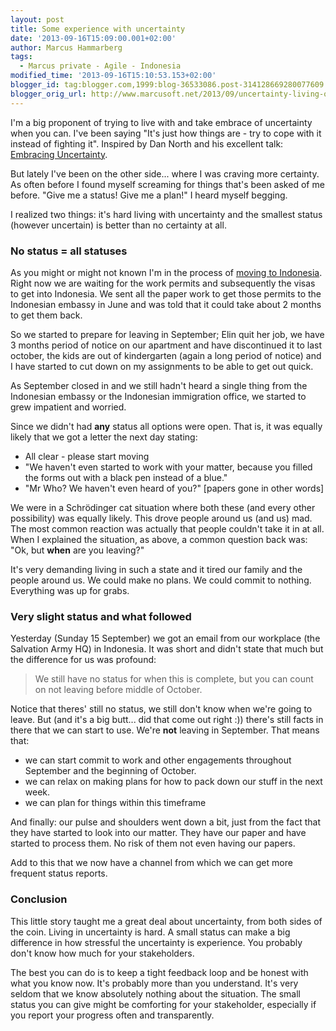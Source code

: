 ```yaml
---
layout: post
title: Some experience with uncertainty
date: '2013-09-16T15:09:00.001+02:00'
author: Marcus Hammarberg
tags:
  - Marcus private - Agile - Indonesia
modified_time: '2013-09-16T15:10:53.153+02:00'
blogger_id: tag:blogger.com,1999:blog-36533086.post-314128669280077609
blogger_orig_url: http://www.marcusoft.net/2013/09/uncertainty-living-on-other-side-of-it.html
---
```



<div dir="ltr" style="text-align: left;" trbidi="on">

I'm a big proponent of trying to live with and take embrace of
uncertainty when you can. I've been saying "It's just how things are -
try to cope with it instead of fighting it". Inspired by Dan North and
his excellent talk:
<a href="https://vimeo.com/43603453" target="_blank">Embracing
Uncertainty</a>.

But lately I've been on the other side... where I was craving more
certainty. As often before I found myself screaming for things that's
been asked of me before. "Give me a status! Give me a plan!" I heard
myself begging.

I realized two things: it's hard living with uncertainty and the
smallest status (however uncertain) is better than no certainty at
all.



### No status = all statuses


As you might or might not known I'm in the process of
<a href="http://www.marcusoft.net/2013/06/moving-to-indonesia.html"
target="_blank">moving to Indonesia</a>. Right now we are waiting for
the work permits and subsequently the visas to get into Indonesia. We
sent all the paper work to get those permits to the Indonesian embassy
in June and was told that it could take about 2 months to get them
back.

So we started to prepare for leaving in September; Elin quit her job, we
have 3 months period of notice on our apartment and have discontinued it
to last october, the kids are out of kindergarten (again a long period
of notice) and I have started to cut down on my assignments to be able
to get out quick.

As September closed in and we still hadn't heard a single thing from the
Indonesian embassy or the Indonesian immigration office, we started to
grew impatient and worried.

Since we didn't had **any** status all options were open. That is, it
was equally likely that we got a letter the next day stating:


-   All clear - please start moving
-   "We haven't even started to work with your matter, because you
    filled the forms out with a black pen instead of a blue." 
-   "Mr Who? We haven't even heard of you?" \[papers gone in other
    words\]

<div>

We were in a Schrödinger cat situation where both these (and every other
possibility) was equally likely. This drove people around us (and us)
mad. The most common reaction was actually that people couldn't take it
in at all. When I explained the situation, as above, a common question
back was: "Ok, but **when** are you leaving?" 

</div>

<div>



</div>

<div>

It's very demanding living in such a state and it tired our family and
the people around us. We could make no plans. We could commit to
nothing. Everything was up for grabs.

</div>

### Very slight status and what followed

<div>

Yesterday (Sunday 15 September) we got an email from our workplace (the
Salvation Army HQ) in Indonesia. It was short and didn't state that much
but the difference for us was profound:

</div>

> We still have no status for when this is complete, but you can count
> on not leaving before middle of October. 

Notice that theres' still no status, we still don't know when we're
going to leave. But (and it's a big butt... did that come out right :))
there's still facts in there that we can start to use. We're
**not** leaving in September. That means that:


-   we can start commit to work and other engagements throughout
    September and the beginning of October. 
-   we can relax on making plans for how to pack down our stuff in the
    next week. 
-   we can plan for things within this timeframe

<div>

And finally: our pulse and shoulders went down a bit, just from the fact
that they have started to look into our matter. They have our paper and
have started to process them. No risk of them not even having our
papers. 

</div>

<div>



</div>

<div>

Add to this that we now have a channel from which we can get more
frequent status reports. 

</div>

### Conclusion

<div>

This little story taught me a great deal about uncertainty, from both
sides of the coin. Living in uncertainty is hard. A small status can
make a big difference in how stressful the uncertainty is experience.
You probably don't know how much for your stakeholders. 

</div>

<div>



</div>

<div>

The best you can do is to keep a tight feedback loop and be honest with
what you know now. It's probably more than you understand. It's very
seldom that we know absolutely nothing about the situation. The small
status you can give might be comforting for your stakeholder, especially
if you report your progress often and transparently. 

</div>

<div>



</div>



</div>
